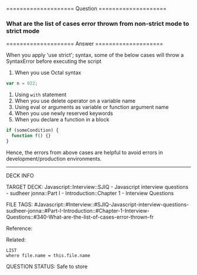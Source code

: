 ==================== Question ====================  

### What are the list of cases error thrown from non-strict mode to strict mode  

==================== Answer ====================  

When you apply 'use strict'; syntax, some of the below cases will throw a
SyntaxError before executing the script

1. When you use Octal syntax

```javascript
var n = 022;
```

1. Using `with` statement
2. When you use delete operator on a variable name
3. Using eval or arguments as variable or function argument name
4. When you use newly reserved keywords
5. When you declare a function in a block

```javascript
if (someCondition) {
  function f() {}
}
```

Hence, the errors from above cases are helpful to avoid errors in
development/production environments.

---

DECK INFO

TARGET DECK: Javascript::Interview::SJIQ - Javascript interview questions -
sudheer jonna::Part I - Introduction::Chapter 1 - Interview Questions

FILE TAGS:
#Javascript::#Interview::#SJIQ-Javascript-interview-questions-sudheer-jonna::#Part-I-Introduction::#Chapter-1-Interview-Questions::#340-What-are-the-list-of-cases-error-thrown-fr

Reference:

Related:

```dataview
LIST
where file.name = this.file.name
```

QUESTION STATUS: Safe to store
